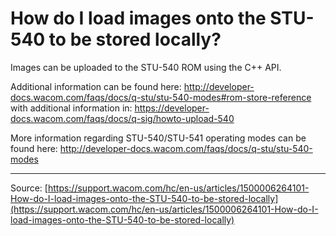# How do I load images onto the STU-540 to be stored locally?

Images can be uploaded to the STU-540 ROM using the C++ API. 


Additional information can be found here: http://developer-docs.wacom.com/faqs/docs/q-stu/stu-540-modes#rom-store-reference
with additional information in: https://developer-docs.wacom.com/faqs/docs/q-sig/howto-upload-540


More information regarding STU-540/STU-541 operating modes can be found here: http://developer-docs.wacom.com/faqs/docs/q-stu/stu-540-modes

---
Source: [https://support.wacom.com/hc/en-us/articles/1500006264101-How-do-I-load-images-onto-the-STU-540-to-be-stored-locally](https://support.wacom.com/hc/en-us/articles/1500006264101-How-do-I-load-images-onto-the-STU-540-to-be-stored-locally)
